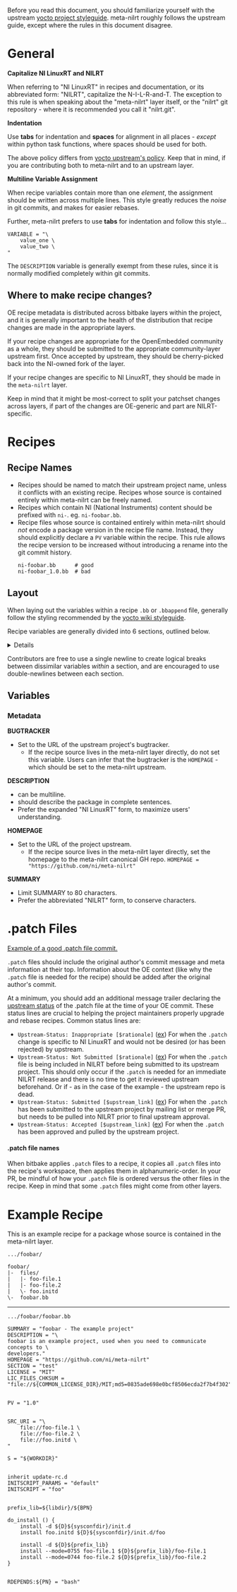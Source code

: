 Before you read this document, you should familiarize yourself with the upstream [yocto project styleguide](https://www.openembedded.org/wiki/Styleguide). meta-nilrt roughly follows the upstream guide, except where the rules in this document disagree.


# General

**Capitalize NI LinuxRT and NILRT**

When referring to "NI LinuxRT" in recipes and documentation, or its abbreviated form: "NILRT", capitalize the N-I-L-R-and-T. The exception to this rule is when speaking about the "meta-nilrt" layer itself, or the "nilrt" git repository - where it is recommended you call it "nilrt.git".

**Indentation**

Use **tabs** for indentation and **spaces** for alignment in all places - *except* within python task functions, where spaces should be used for both.

The above policy differs from [yocto upstream's policy](https://www.openembedded.org/wiki/Styleguide#Format_Guidelines). Keep that in mind, if you are contributing both to meta-nilrt and to an upstream layer.

**Multiline Variable Assignment**

When recipe variables contain more than one *element*, the assignment should be written across multiple lines. This style greatly reduces the *noise* in git commits, and makes for easier rebases.

Further, meta-nilrt prefers to use **tabs** for indentation and follow this style...

```
VARIABLE = "\
	value_one \
	value_two \
"
```

The `DESCRIPTION` variable is generally exempt from these rules, since it is normally modified completely within git commits.


## Where to make recipe changes?

OE recipe metadata is distributed across bitbake layers within the project, and it is generally important to the health of the distribution that recipe changes are made in the appropriate layers.

If your recipe changes are appropriate for the OpenEmbedded community as a whole, they should be submitted to the appropriate community-layer upstream first. Once accepted by upstream, they should be cherry-picked back into the NI-owned fork of the layer.

If your recipe changes are specific to NI LinuxRT, they should be made in the `meta-nilrt` layer.

Keep in mind that it might be most-correct to split your patchset changes across layers, if part of the changes are OE-generic and part are NILRT-specific.


# Recipes

## Recipe Names

* Recipes should be named to match their upstream project name, unless it conflicts with an existing recipe. Recipes whose source is contained entirely within meta-nilrt can be freely named.
* Recipes which contain NI (National Instruments) content should be prefixed with `ni-`. eg. `ni-foobar.bb`.
* Recipe files whose source is contained entirely within meta-nilrt should *not* encode a package version in the recipe file name. Instead, they should explicitly declare a `PV` variable within the recipe. This rule allows the recipe version to be increased without introducing a rename into the git commit history.
    ```
	ni-foobar.bb      # good
	ni-foobar_1.0.bb  # bad
	```

## Layout

When laying out the variables within a recipe `.bb` or `.bbappend` file, generally follow the styling recommended by the [yocto wiki styleguide](https://www.openembedded.org/wiki/Styleguide#Style_Guidelines).

Recipe variables are generally divided into 6 sections, outlined below.
<details>

1. *Recipe Metadata*
    * `SUMMARY`
	* `DESCRIPTION`
	* `AUTHOR`
	* `HOMEPAGE`
	* `BUGTRACKER`
	* `SECTION`
	* `LICENSE`
	* `LIC_FILES_CHKSUM`
2. *Recipe Variables*
    * `DEPENDS`
	* `PROVIDES`
	* `PV`
2. *Source Variables*
    * `SRC_URI`
	* `SRCREV`
	* `S`
3. *Class Variables*
    * `inherit ...`
	* `PACKAGECONFIG`
	* build class specific variables, i.e. `EXTRA_QMAKEVARS_POST`, `EXTRA_OECONF`
4. *Task Variables*
    * task overrides, ie. `do_configure`
5. *Package Variables*
    * `PACKAGEARCH`
	* `PACKAGES`
	* `FILES`
	* `RDEPENDS`
	* `RRECOMMENDS`
	* `RSUGGESTS`
	* `RPROVIDES`
	* `RCONFLICTS`
6. *Class Extensions*
    * `BBCLASSEXTEND`

</details>

Contributors are free to use a single newline to create logical breaks between dissimilar variables *within* a section, and are encouraged to use double-newlines between each section.


## Variables

### Metadata

**BUGTRACKER**
* Set to the URL of the upstream project's bugtracker.
    * If the recipe source lives in the meta-nilrt layer directly, do not set this variable. Users can infer that the bugtracker is the `HOMEPAGE` - which should be set to the meta-nilrt upstream.

**DESCRIPTION**
* can be multiline.
* should describe the package in complete sentences.
* Prefer the expanded "NI LinuxRT" form, to maximize users' understanding.

**HOMEPAGE**
* Set to the URL of the project upstream.
    * If the recipe source lives in the meta-nilrt layer directly, set the homepage to the meta-nilrt canonical GH repo. `HOMEPAGE = "https://github.com/ni/meta-nilrt"`

**SUMMARY**
* Limit SUMMARY to 80 characters.
* Prefer the abbreviated "NILRT" form, to conserve characters.


# .patch Files

[Example of a good .patch file commit.](https://github.com/ni/meta-nilrt/pull/50/commits/73b046c57d73e188a3bf4adbf0965aa9312ebe08)

`.patch` files should include the original author's commit message and meta information at their top. Information about the OE context (like why the `.patch` file is needed for the recipe) should be added after the original author's commit.

At a minimum, you should add an additional message trailer declaring the [upstream status](https://www.openembedded.org/wiki/Commit_Patch_Message_Guidelines#Patch_Header_Recommendations:_Upstream-Status) of the .patch file at the time of your OE commit. These status lines are crucial to helping the project maintainers properly upgrade and rebase recipes. Common status lines are:

* `Upstream-Status: Inappropriate [$rationale]` ([ex](https://github.com/ni/meta-nilrt/blob/nilrt/master/sumo/recipes-support/curl/curl/0005-Add-nicurl-wrapper-functions.patch)) For when the `.patch` change is specific to NI LinuxRT and would not be desired (or has been rejected) by upstream.
* `Upstream-Status: Not Submitted [$rationale]` ([ex](https://github.com/ni/meta-nilrt/blob/nilrt/master/sumo/recipes-gnome/florence/files/0004-Add-option-for-automatic-bring-to-top.patch)) For when the `.patch` file is being included in NILRT before being submitted to its upstream project. This should only occur if the `.patch` is needed for an immediate NILRT release and there is no time to get it reviewed upstream beforehand. Or if - as in the case of the example - the upstream repo is dead.
* `Upstream-Status: Submitted [$upstream_link]` ([ex](https://github.com/ni/meta-nilrt/blob/1e6453ebca8735de96eaaf3bc931d22998c8dfb3/recipes-support/curl/curl/0014-Fixup-lib1529-test.patch)) For when the `.patch` has been submitted to the upstream project by mailing list or merge PR, but needs to be pulled into NILRT prior to final upstream approval.
* `Upstream-Status: Accepted [$upstream_link]` ([ex](https://github.com/ni/meta-nilrt/blob/904bd00bf24d8fe61d3a13b8ece368c9741a73fc/recipes-devtools/opkg/files/0002-libopkg-clear-curl-properties-on-download-error-to-p.patch#L36)) For when the `.patch` has been approved and pulled by the upstream project.


#### .patch file names

When bitbake applies `.patch` files to a recipe, it copies all `.patch` files into the recipe's workspace, then applies them in alphanumeric-order. In your PR, be mindful of how your `.patch` file is ordered versus the other files in the recipe. Keep in mind that some `.patch` files might come from other layers.


# Example Recipe
This is an example recipe for a package whose source is contained in the meta-nilrt layer.

`.../foobar/`
```
foobar/
|-  files/
|   |- foo-file.1
|   |- foo-file.2
|   \- foo.initd
\-  foobar.bb
```
----
`.../foobar/foobar.bb`
```
SUMMARY = "foobar - The example project"
DESCRIPTION = "\
foobar is an example project, used when you need to communicate concepts to \
developers."
HOMEPAGE = "https://github.com/ni/meta-nilrt"
SECTION = "test"
LICENSE = "MIT"
LIC_FILES_CHKSUM = "file://${COMMON_LICENSE_DIR}/MIT;md5=0835ade698e0bcf8506ecda2f7b4f302"


PV = "1.0"


SRC_URI = "\
	file://foo-file.1 \
	file://foo-file.2 \
	file://foo.initd \
"

S = "${WORKDIR}"


inherit update-rc.d
INITSCRIPT_PARAMS = "default"
INITSCRIPT = "foo"


prefix_lib=${libdir}/${BPN}

do_install () {
	install -d ${D}${sysconfdir}/init.d
	install foo.initd ${D}${sysconfdir}/init.d/foo

	install -d ${D}${prefix_lib}
	install --mode=0755 foo-file.1 ${D}${prefix_lib}/foo-file.1
	install --mode=0744 foo-file.2 ${D}${prefix_lib}/foo-file.2
}


RDEPENDS:${PN} = "bash"
```